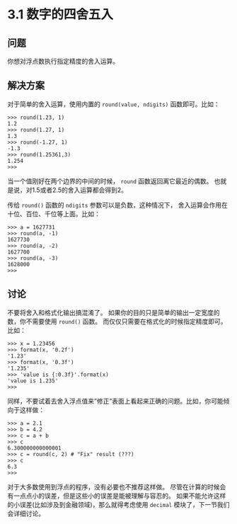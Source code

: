 

# 3.1 数字的四舍五入

## 问题

你想对浮点数执行指定精度的舍入运算。

## 解决方案

对于简单的舍入运算，使用内置的 `round(value, ndigits)` 函数即可。比如：

    
    
    >>> round(1.23, 1)
    1.2
    >>> round(1.27, 1)
    1.3
    >>> round(-1.27, 1)
    -1.3
    >>> round(1.25361,3)
    1.254
    >>>
    

当一个值刚好在两个边界的中间的时候， `round` 函数返回离它最近的偶数。 也就是说，对1.5或者2.5的舍入运算都会得到2。

传给 `round()` 函数的 `ndigits` 参数可以是负数，这种情况下， 舍入运算会作用在十位、百位、千位等上面。比如：

    
    
    >>> a = 1627731
    >>> round(a, -1)
    1627730
    >>> round(a, -2)
    1627700
    >>> round(a, -3)
    1628000
    >>>
    

## 讨论

不要将舍入和格式化输出搞混淆了。 如果你的目的只是简单的输出一定宽度的数，你不需要使用 `round()` 函数。
而仅仅只需要在格式化的时候指定精度即可。比如：

    
    
    >>> x = 1.23456
    >>> format(x, '0.2f')
    '1.23'
    >>> format(x, '0.3f')
    '1.235'
    >>> 'value is {:0.3f}'.format(x)
    'value is 1.235'
    >>>
    

同样，不要试着去舍入浮点值来”修正”表面上看起来正确的问题。比如，你可能倾向于这样做：

    
    
    >>> a = 2.1
    >>> b = 4.2
    >>> c = a + b
    >>> c
    6.300000000000001
    >>> c = round(c, 2) # "Fix" result (???)
    >>> c
    6.3
    >>>
    

对于大多数使用到浮点的程序，没有必要也不推荐这样做。 尽管在计算的时候会有一点点小的误差，但是这些小的误差是能被理解与容忍的。
如果不能允许这样的小误差(比如涉及到金融领域)，那么就得考虑使用 `decimal` 模块了，下一节我们会详细讨论。

